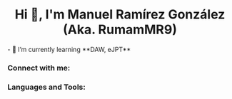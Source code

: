 <h1 align="center">Hi 👋, I'm Manuel Ramírez González (Aka. RumamMR9)</h1>
- 🌱 I’m currently learning **DAW, eJPT**

<h3 align="left">Connect with me:</h3>
<p align="left">
</p>

<h3 align="left">Languages and Tools:</h3>

